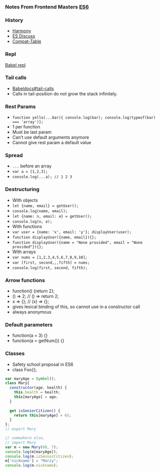 ### Notes From Frontend Masters [ES6](https://frontendmasters.com/courses/jsnext-es6/)

### History
- [Harmony](http://wiki.ecmascript.org/doku.php?id=harmony:harmony)
- [ES Discuss](https://esdiscuss.org/)
- [Compat-Table](https://kangax.github.io/compat-table/es6/)

### Repl
[Babel repl](https://babeljs.io/repl/)

### Tail calls
- [Babeldocs#tail-calls](https://babeljs.io/docs/learn-es2015/#tail-calls)
- Calls in tail-position do not grow the stack infinitely.

### Rest Params
- `function yello(...bar){ console.log(bar); console.log(typeof(bar) === 'array')};`
- 1 per function
- Must be last param
- Can't use default arguments anymore
- Cannot give rest param a default value

### Spread
- `...` before an array
- `var a = [1,2,3];`
- `console.log(...a); // 1 2 3`

### Destructuring
- With objects
- `let {name, email} = getUser();`
- `console.log(name, email);`
- `let {name: n, email: e} = getUser();`
- `console.log(n, e);`
- With functions
- `var user = {name: 'x', email: 'y'}; displayUser(user);`
- `function displayUser({name, email}){};`
- `function displayUser({name = "None provided", email = "None provided"}){};`
- With arrays
- `var nums = [1,2,3,4,5,6,7,8,9,10];`
- `var [first, second,,,fifth] = nums;`
- `console.log(first, second, fifth);`

### Arrow functions
- function() {return 2};
- () => 2; // () => return 2;
- x => {}; // (x) => {};
- gives lexical binding of this, so cannot use in a constructor call
- always anonymous


### Default parameters
- function(a = 3) {}
- function(a = getNum()) {}

### Classes
- Safety school proposal in ES6
- class Foo{};
```javascript
var maryAge = Symbol();
class Mary{
  constructor(age, health) {
    this.health = health;
    this[maryAge] = age;
  }
  
  get isSeniorCitizen() {
    return this[maryAge] > 65;
  }
};
// export Mary

// somewhere else,
// import Mary
var m = new Mary(88, 7);
console.log(m[maryAge]);
console.log(m.isSeniorCitizen);
m['nickname'] = "Marzy";
console.log(m.nickname);
```
